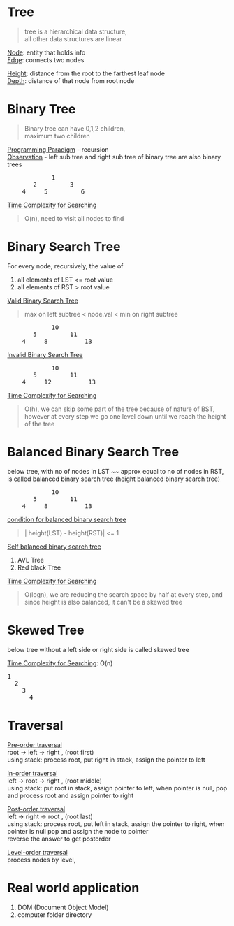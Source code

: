 # Tree

> tree is a hierarchical data structure,  
> all other data structures are linear   
 
<ins>Node</ins>: entity that holds info  
<ins>Edge</ins>: connects two nodes  

<ins>Height</ins>: distance from the root to the farthest leaf node  
<ins>Depth</ins>: distance of that node from root node  

# Binary Tree

> Binary tree can have 0,1,2 children,   
> maximum two children    

<ins>Programming Paradigm</ins> - recursion  
<ins>Observation</ins> - left sub tree and right sub tree of binary tree are also binary trees    

<pre>
            1
       2         3
    4     5         6
</pre>

<ins>Time Complexity for Searching</ins>  
> O(n), need to visit all nodes to find

# Binary Search Tree

For every node, recursively, the value of 
1. all elements of LST <= root value  
2. all elements of RST > root value  

<ins>Valid Binary Search Tree</ins>  
> max on left subtree < node.val < min on right subtree
<pre>
            10
       5         11
    4     8          13
</pre>

<ins>Invalid Binary Search Tree</ins>
<pre>
            10
       5         11
    4     12          13
</pre>

<ins>Time Complexity for Searching</ins>  
> O(h), we can skip some part of the tree because of nature of BST, however at every step we go one level down until we reach the height of the tree

# Balanced Binary Search Tree
below tree, with no of nodes in LST ~~ approx equal to no of nodes in RST, is called balanced binary search tree (height balanced binary search tree)      

<pre>
            10
       5         11
    4     8          13
</pre>

<ins>condition for balanced binary search tree</ins>  
> | height(LST) - height(RST)| <= 1  

<ins>Self balanced binary search tree</ins>  
1. AVL Tree   
2. Red black Tree  


<ins>Time Complexity for Searching</ins>  
> O(logn),
> we are reducing the search space by half at every step, and since height is also balanced, it can't be a skewed tree  

# Skewed Tree  
below tree without a left side or right side is called skewed tree  

<ins>Time Complexity for Searching</ins>: O(n)

<pre>
1
  2
    3
      4
</pre>

# Traversal 
<ins>Pre-order traversal</ins>  
root -> left -> right , (root first)      
using stack: process root, put right in stack, assign the pointer to left  

<ins>In-order traversal</ins>  
left -> root -> right , (root middle)   
using stack: put root in stack, assign pointer to left, when pointer is null, pop and process root and assign pointer to right  

<ins>Post-order traversal</ins>  
left -> right -> root , (root last)  
using stack: process root, put left in stack, assign the pointer to right, when pointer is null pop and assign the node to pointer  
reverse the answer to get postorder     

<ins>Level-order traversal</ins>  
process nodes by level,  


      
# Real world application
1. DOM (Document Object Model)
2. computer folder directory
